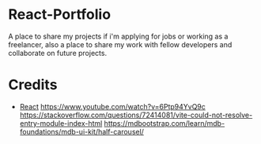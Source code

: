 # React-Portfolio
A place to share my projects if i'm applying for jobs or working as a freelancer, also a place to share my work with fellow developers and collaborate on future projects.

# Credits
- [React](https://reactjs.org/)
https://www.youtube.com/watch?v=6Ptp94YvQ9c
https://stackoverflow.com/questions/72414081/vite-could-not-resolve-entry-module-index-html
https://mdbootstrap.com/learn/mdb-foundations/mdb-ui-kit/half-carousel/